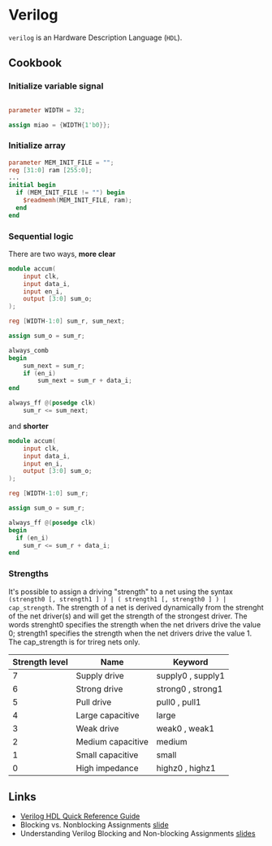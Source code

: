 # Verilog

``verilog`` is an Hardware Description Language (``HDL``).

## Cookbook

### Initialize variable signal

```verilog

parameter WIDTH = 32;

assign miao = {WIDTH{1'b0}};
```

### Initialize array

```verilog
parameter MEM_INIT_FILE = "";
reg [31:0] ram [255:0];
...
initial begin
  if (MEM_INIT_FILE != "") begin
    $readmemh(MEM_INIT_FILE, ram);
  end
end
```

### Sequential logic

There are two ways, **more clear**

```verilog
module accum(
    input clk,
    input data_i,
    input en_i,
    output [3:0] sum_o;
);

reg [WIDTH-1:0] sum_r, sum_next;

assign sum_o = sum_r;

always_comb
begin
    sum_next = sum_r;
    if (en_i)
        sum_next = sum_r + data_i;
end

always_ff @(posedge clk)
    sum_r <= sum_next;
```

and **shorter**

```verilog
module accum(
    input clk,
    input data_i,
    input en_i,
    output [3:0] sum_o;
);

reg [WIDTH-1:0] sum_r;

assign sum_o = sum_r;

always_ff @(posedge clk)
begin
  if (en_i)
    sum_r <= sum_r + data_i;
end 
```

### Strengths

It's possible to assign a driving "strength" to a net using the syntax ``(strength0 [, strength1 ] ) | ( strength1 [, strength0 ] ) | cap_strength``.
The strength of a net is derived dynamically from the strenght of the net driver(s) and will get the strength of the strongest driver. 
The words strenght0 specifies the strength when the net drivers drive the value 0; strength1 specifies the strength when the net drivers drive the value 1.
The cap_strength is for trireg nets only.

| Strength level | Name | Keyword |
|----------------|------|---------|
| 7 | Supply drive | supply0 , supply1 |
| 6 | Strong drive | strong0 , strong1 |
| 5 | Pull drive | pull0 , pull1 |
| 4 | Large capacitive | large |
| 3 | Weak drive | weak0 , weak1 |
| 2 | Medium capacitive | medium |
| 1 | Small capacitive | small |
| 0 | High impedance | highz0 , highz1 |

## Links

 - [Verilog HDL Quick Reference Guide](https://sutherland-hdl.com/pdfs/verilog_2001_ref_guide.pdf)
 - Blocking vs. Nonblocking Assignments [slide](http://courses.csail.mit.edu/6.111/f2007/handouts/L06.pdf)
 - Understanding Verilog Blocking and Non-blocking Assignments [slides](https://sutherland-hdl.com/papers/1996-CUG-presentation_nonblocking_assigns.pdf)
